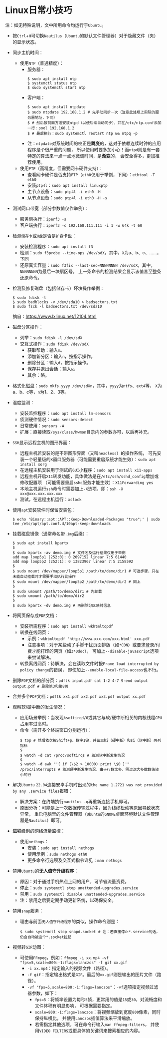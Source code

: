 <meta http-equiv="Content-Type" content="text/html; charset=utf-8" />
<base target="_blank" />

# Linux日常小技巧

注：如无特殊说明，文中所用命令均运行于`Ubuntu`。

* 按`Ctrl`+`H`可切换`Nautilus`（`Ubuntu`的默认文件管理器）对于隐藏文件（夹）的显示状态。

* 同步主机时间：
    * 使用`NTP`（普通精度）：
        * 服务器：
            ```
            $ sudo apt install ntp
            $ systemctl status ntp
            $ sudo systemctl start ntp
            ```
        * 客户端：
            ```
            $ sudo apt install ntpdate
            $ sudo ntpdate 192.168.1.2 # 先手动同步一次（注意此处填上实际的服务器地址，下同）
            $ # 然后按前面方法安装ntpd（以便后续自动同步），并在/etc/ntp.conf添加一行：pool 192.168.1.2
            $ # 最后执行：sudo systemctl restart ntp && ntpq -p
            ```
        * 注：`ntpdate`对系统时间的校正是**跳变**的，这对于依赖连续时钟的应用程序是个很严重的问题，
        所以使用时要多加小心！而`ntpd`则是有一套特定的算法来一点一点地微调时间，是**渐变**的，
        会安全得多，更加推荐使用。
    * 使用`PTP`（高精度，但需要网卡硬件支持）：
        * 查看网卡硬件是否支持`PTP`（`eth0`仅用于举例，下同）：`ethtool -T eth0`
        * 安装`ptp4l`：`sudo apt install linuxptp`
        * 主节点设备：`sudo ptp4l -i eth0 -H`
        * 从节点设备：`sudo ptp4l -i eth0 -H -s`

* 测试网口带宽（部分参数值仅作举例）：
    * 服务侧执行：`iperf3 -s`
    * 客户端执行：`iperf3 -c 192.168.111.111 -i 1 -w 64k -t 60`

* 检测`储存卡`或`U盘`是否是`扩容`卡盘：
    * 安装检测程序：`sudo apt install f3`
    * 检测：`sudo f3probe --time-ops /dev/sdX`，其中，`X`为a、b、c、……，下同
    * 还原真实容量：`sudo f3fix --last-sec=NNNNNNNN /dev/sdX`，其中，`NNNNNNNN`为最后一块扇区号，
    上一条命令的检测结果会显示该值甚至整条还原命令。

* 检测及修复磁盘（包括储存卡）坏块操作举例：
    ````
    $ sudo fdisk -l
    $ sudo badblocks -v /dev/sda10 > badsectors.txt
    $ sudo fsck -l badsectors.txt /dev/sda10
    ````
    摘自：https://www.lxlinux.net/12104.html

* 磁盘分区操作：
    * 列举：`sudo fdisk -l /dev/sdX`
    * 交互式操作：`sudo fdisk /dev/sdX`
        * 获取帮助：输入`m`。
        * 添加新分区：输入`n`，按指示操作。
        * 删除分区：输入`d`，按指示操作。
        * 保存并退出会话：输入`w`。
        * 其余：略。

* 格式化磁盘：`sudo mkfs.yyyy /dev/sdXn`，其中，`yyyy`为`ntfs`、`ext4`等，
`X`为a、b、c等，`n`为1、2、3等。

* 温度监测：
    * 安装监控程序：`sudo apt install lm-sensors`
    * 侦测硬件情况：`sudo sensors-detect`
    * 日常使用：`sensors -A`
    * 扩展：直接读取`/sys/class/hwmon`目录内的参数亦可，以后再补充。

* `SSH`显示远程主机的图形界面：
    * 远程主机若安装的是不带图形界面（又叫`headless`）的操作系统，
    可先安装一个轻量级的`X`窗口服务器（可能需要重启系统才能生效）：`sudo apt install xorg`
    * 在远程主机安装用于测试的`GUI`小程序：`sudo apt install x11-apps`
    * 远程主机开启`X11`转发功能，具体做法是在`/etc/ssh/sshd_config`增加或修改配置项
    （可能需要重启`sshd`服务才能生效）：`X11Forwarding yes`
    * 本地主机运行`ssh`命令时需要加上`-X`选项，即：`ssh -X xxx@xxx.xxx.xxx.xxx`
    * 测试，在远程主机运行：`xclock`

* 使用`apt`安装软件时保留安装包：
    ````
    $ echo 'Binary::apt::APT::Keep-Downloaded-Packages "true";' | sudo tee /etc/apt/apt.conf.d/10apt-keep-downloads
    ````

* 挂载磁盘镜像（通常命名带`.img`后缀）：
    ````
    $ sudo apt install kpartx
    $
    $ sudo kpartx -av demo.img # 文件名及运行结果仅用于举例
    add map loop5p1 (252:0): 0 2097152 linear 7:5 61440
    add map loop5p2 (252:1): 0 13823967 linear 7:5 2158592
    $
    $ sudo mount /dev/mapper/loop5p1 /path/to/demo/dir1 # 可选步骤，只在未能自动挂载时才需要手动执行此操作
    $ sudo mount /dev/mapper/loop5p2 /path/to/demo/dir2 # 同上
    $
    $ sudo umount /path/to/demo/dir1 # 先卸载
    $ sudo umount /path/to/demo/dir2
    $
    $ sudo kpartx -dv demo.img # 再删除分区映射信息
    ````

* 将网页保存成`PDF`文档：
    * 安装所需程序：`sudo apt install wkhtmltopdf`
    * 转换在线网页：
        * 示例：`wkhtmltopdf 'http://www.xxx.com/xxx.html' xxx.pdf`
        * 注意事项：对于某些动了手脚干扰页面排版（如`*CDN`）或要求登录/付费才能打印的网页（如`3*0doc`），
        可加上`--disable-javascript`选项来尝试解决。
    * 转换离线网页：待解决，会在读取文件时报`Frame load interrupted by policy change`的错误，
    即使加上`--enable-local-file-access`也不行。

* 删除`PDF`文档的部分页：`pdftk input.pdf cat 1-2 4-7 9-end output output.pdf # 删除第3和第8页`

* 合并多个`PDF`文档：`pdftk xx1.pdf xx2.pdf xx3.pdf output xx.pdf`

* 观察软/硬中断的发生情况：
    * 应用场景举例：当发现`ksoftirqd/0`或其它与软/硬中断相关的内核线程`CPU`占用率过高时。
    * 命令（需开多个终端窗口分别运行）：
        ````
        $ top # 然后依次按Shift+p、数字1键，并留意hi（硬中断）和si（软中断）两列指标
        $
        $ watch -d cat /proc/softirqs # 监测软中断发生情况
        $
        $ watch -d awk "'{ if (\$2 > 10000) print \$0 }'" /proc/interrupts # 监测硬中断发生情况，由于行数太多，需过滤大多数数值较小的行
        ````

* 解决`Ubuntu` `22.04`连接安卓手机时出现的`the name 1.2721 was not provided by any .service files`报错：
    * 解决方案：在终端执行`nautilus -q`再重新连接手机即可。
    * 原因分析：可能是上一次数据传输过程中，因为线缆松动等原因导致状态异常，
    重启电脑里的文件管理器（`Ubuntu`的`GNOME`桌面环境默认文件管理器是`Nautilus`）即可。

* **进程**级别的网络流量监控：
    * 使用`nethogs`：
        * 安装：`sudo apt install nethogs`
        * 使用示例：`sudo nethogs eth0`
        * 更多命令行选项及交互式指令详见：`man nethogs`

* 禁用`Ubuntu`的**无人值守升级程序**：
    * 原因：对于通过手机热点上网的用户，可节省流量资费。
    * 停止：`sudo systemctl stop unattended-upgrades.service`
    * 禁用：`sudo systemctl disable unattended-upgrades.service`
    * 注：禁用之后要定期手动更新系统，以确保安全。

* 禁用`snap`服务：
    * 理由与前面`无人值守升级程序`的类似，操作命令则是：
        ```
        $ sudo systemctl stop snapd.socket # 注：若直接停止*.service的话，仍会自动被这个*.socket拉起
        ```

* 视频转`GIF`动图：
    * 可使用`FFmpeg`，例如：`ffmpeg -i xx.mp4 -vf "fps=5,scale=800:-1:flags=lanczos" -f gif xx.gif`
        * `-i xx.mp4`：指定输入的视频文件（路径）。
        * `-f gif`：指定输出格式是`GIF`。最后的`xx.gif`则是输出的图片文件（路径）。
        * `-vf "fps=5,scale=800:-1:flags=lanczos"`：`-vf`选项指定视频过滤器参数，如下：
            * `fps=5`：将帧率设置为每秒`5`帧，更常用的值是`15`或`30`，对流畅度和文件体积有明显影响，
            可根据需要指定。
            * `scale=800:-1:flags=lanczos`：将视频缩放到宽度`800`像素，同时保持纵横比，
            并使用`Lanczos`插值算法来平滑缩放。
            * 若需指定其他选项，可在命令行输入`man ffmpeg-filters`，
            并使用`VIDEO FILTERS`或更具体的关键词来搜索相应的内容。

